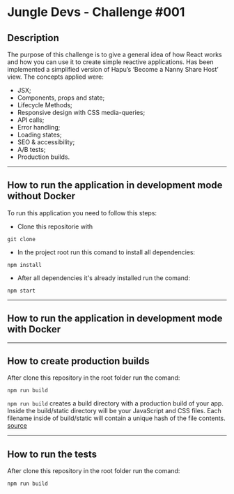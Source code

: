 # Jungle Devs - Challenge #001

## Description

The purpose of this challenge is to give a general idea of how React works and how you can use it to create simple reactive applications. Has been implemented a simplified version of Hapu’s ‘Become a Nanny Share Host’ view. The concepts applied were:

- JSX;
- Components, props and state;
- Lifecycle Methods;
- Responsive design with CSS media-queries;
- API calls;
- Error handling;
- Loading states;
- SEO & accessibility;
- A/B tests;
- Production builds.

___

## How to run the application in development mode without Docker

To run this application you need to follow this steps:

- Clone this repositorie with 
```shell
git clone
```

- In the project root run this comand to install all dependencies:
```shell
npm install
```

- After all dependencies it's already installed run the comand:

```shell
npm start
```

___

## How to run the application in development mode with Docker

___

## How to create production builds

After clone this repository in the root folder run the comand:

```shell
npm run build
```

```npm run build``` creates a build directory with a production build of your app. Inside the build/static directory will be your JavaScript and CSS files. Each filename inside of build/static will contain a unique hash of the file contents. [source](https://create-react-app.dev/docs/production-build/)

___

## How to run the tests

After clone this repository in the root folder run the comand:

```shell
npm run build
```

